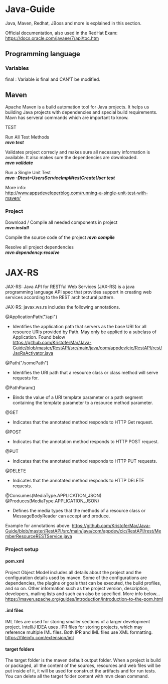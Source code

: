 # Java-Guide

Java, Maven, Redhat, JBoss and more is explained in this section. <br>

Official documentation, also used in the RedHat Exam: <br>
https://docs.oracle.com/javaee/7/api/toc.htm

## Programming language

### Variables

final : Variable is final and CAN'T be modified. <br>

## Maven

Apache Maven is a build automation tool for Java projects. It helps us building Java projects with dependencies and special build requirements.
Mavn has serveral commands which are important to know.

TEST <br>

Run All Test Methods <br>
<b><i>mvn test </i></b>

Validates project correcly and makes sure all necessary information is available. It also makes sure the dependencies are downloaded. <br>
<b><i>mvn validate</i></b>

Run a Single Unit Test <br>
<b><i>mvn -Dtest=UsersServiceImpl#testCreateUser test</i></b>

More info: <br>
http://www.appsdeveloperblog.com/running-a-single-unit-test-with-maven/

### Project

Download / Compile all needed components in project <br>
<b><i>mvn install</i></b>

Compile the source code of the project
<b><i>mvn compile</i></b>

Resolve all project dependencies <br>
<b><i>mvn dependency:resolve</i></b>

# JAX-RS

JAX-RS: Java API for RESTful Web Services (JAX-RS) is a java programming language API spec that provides support in creating web services according to the REST architectural pattern. <br>

JAX-RS: javax.ws.rs includes the following annotations.

@ApplicationPath("/api") <br>

- Identifies the application path that servers as the base URI for all resource URIs provided by Path. May only be applied to a subclass of Application. Found below <br>
  https://github.com/KristoferMar/Java-Guide/blob/master/RestAPI/src/main/java/com/appdev/cic/RestAPI/rest/JaxRsActivator.java

@Path("/somePath") <br>

- Identifies the URI path that a resource class or class method will serve requests for.

@PathParam()

- Binds the value of a URI template parameter or a path segment containing the template parameter to a resource method parameter.

@GET

- Indicates that the annotated method responds to HTTP Get request.

@POST

- Indicates that the annotation method responds to HTTP POST request.

@PUT

- Indicates that the annotated method responds to HTTP PUT requests.

@DELETE

- Indicates that the annotated method responds to HTTP DELETE requests.

@Consumes(MediaType.APPLICATION_JSON)
@Produces(MediaType.APPLICATION_JSON)

- Defines the media types that the methods of a resource class or MessageBodyReader can accept and produce.

Example for annotations above:
https://github.com/KristoferMar/Java-Guide/blob/master/RestAPI/src/main/java/com/appdev/cic/RestAPI/rest/MemberResourceRESTService.java

### Project setup

#### pom.xml

Project Object Model includes all details about the project and the configuration details used by maven. Some of the configurations are dependencies, the plugins or goals that can be executed, the build profiles, and so on. Other information such as the project version, description, developers, mailing lists and such can also be specified. More info below... <br>
https://maven.apache.org/guides/introduction/introduction-to-the-pom.html

#### .iml files

IML files are used for storing smaller sections of a larger development project. IntelliJ IDEA uses .IPR files for storing projects, which may reference multiple IML files. Both IPR and IML files use XML formatting. <br>
https://fileinfo.com/extension/iml

#### target folders

The target folder is the maven default output folder. When a project is build or packaged, all the content of the sources, resources and web files will be put inside of it, it will be used for construct the artifacts and for run tests. You can delete all the target folder content with mvn clean command.
